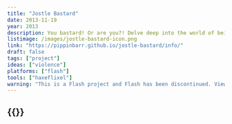 ```yaml
---
title: "Jostle Bastard"
date: 2013-11-19
year: 2013
description: You bastard! Or are you?! Delve deep into the world of being an irritating jerk! Or not! Are you a jostler from the streets or some kind of politely sidling dandy?! Or are you just trying to get by in this crazy world?! You be the judge!
listimage: /images/jostle-bastard-icon.png
link: "https://pippinbarr.github.io/jostle-bastard/info/"
draft: false
tags: ["project"]
ideas: ["violence"]
platforms: ["flash"]
tools: ["haxeflixel"]
warning: "This is a Flash project and Flash has been discontinued. View the game's page for more information."
---
```


## {{<param title >}}
